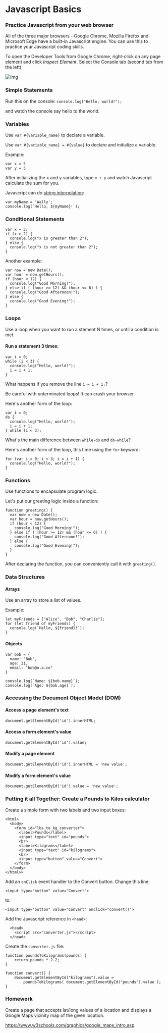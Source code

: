# Javascript Basics

### Practice Javascript from your web browser

All of the three major browsers - Google Chrome, Mozilla Firefox and Microsoft Edge have a built-in Javascript engine. You can use this to practice your Javascript coding skills. 

To open the Developer Tools from Google Chrome, right-click on any page element and click *Inspect Element*. Select the Console tab (second tab from the left):

![img](https://github.com/JBRC-ph/EmpowermentTechnologies/raw/master/images/Chrome-Developer-Console.png)

### Simple Statements

Run this on the console: `console.log("Hello, world!");`

and watch the console say hello to the world.

### Variables

Use `var #{variable_name}` to declare a variable.

Use `var #{variable_name} = #{value}` to declare and initialize a variable.

Example:

```
var x = 5
var y = 3
```

After initializing the x and y variables, type `x + y` and watch Javascript calculate the sum for you.

Javascript can do [string interpolation](https://en.wikipedia.org/wiki/String_interpolation):

```
var myName = 'Wally';
console.log(`Hello, ${myName}!`);
```

### Conditional Statements

```
var x = 3;
if (x > 2) {
  console.log("x is greater than 2");
} else {
  console.log("x is not greater than 2");
}
```

Another example:

```
var now = new Date();
var hour = now.getHours();
if (hour < 12) {
  console.log("Good Morning!");
} else if ( (hour >= 12) && (hour <= 6) ) {
  console.log("Good Afternoon!");
} else {
  console.log("Good Evening!");
}
```

### Loops

Use a loop when you want to run a stement N times, or until a condition is met.

#### Run a statement 3 times:

```
var i = 0;
while (i < 3) {
  console.log("Hello, world!");
  i = i + 1;
}
```

What happens if you remove the line `i = i + 1;`?

Be careful with unterminated loops! It can crash your browser.

Here's another form of the loop:

```
var i = 0;
do {
  console.log("Hello, world!");
  i = i + 1;
} while (i < 3);
```

What's the main difference between `while-do` and `do-while`?

Here's another form of the loop, this time using the `for` keyword:

```
for (var i = 0; i < 3; i = i + 1) {
  console.log("Hello, world!");
}
```

### Functions

Use functions to encapsulate program logic.

Let's put our greeting logic inside a function:

```
function greeting() {
  var now = new Date();
  var hour = now.getHours();
  if (hour < 12) {
    console.log("Good Morning!");
  } else if ( (hour >= 12) && (hour <= 6) ) {
    console.log("Good Afternoon!");
  } else {
    console.log("Good Evening!");
  }
}
```

After declaring the function, you can conveniently call it with `greeting()`.

### Data Structures

#### Arrays

Use an array to store a list of values.

Example:

```
let myFriends = ["Alice", "Bob", "Charlie"];
for (let friend of myFriends) {
  console.log(`Hello, ${friend}!`);
}
```

#### Objects

```
var bob = {
  name: "Bob",
  age: 21,
  email: "bob@o.a.co"
}

console.log(`Name: ${bob.name}`);
console.log(`Age: ${bob.age}`);
```

### Accessing the Document Object Model (DOM)

#### Access a page element's text

```
document.getElementById('id').innerHTML;
```

#### Access a form element's value

```
document.getElementById('id').value;
```

#### Modify a page element

```
document.getElementById('id').innerHTML = 'new value';
```

#### Modify a form element's value

```
document.getElementById('id').value = 'new value';
```

### Putting it all Together: Create a Pounds to Kilos calculator

Create a simple form with two labels and two input boxes:

```
<html>
  <body>
    <form id="lbs_to_kg_converter">
      <label>Pounds</label>
      <input type="text" id="pounds">
      <br>
      <label>Kilograms</label>
      <input type="text" id="kilograms">
      <br>
      <input type="button" value="Convert">
    </form>
  </body>
</html>>
```

Add an `onClick` event handler to the Convert button. Change this line:

```
<input type="button" value="Convert">
```

to:

```
<input type="button" value="Convert" onclick="convert()">
```

Add the Javascript reference in `<head>`:

```
  <head>
    <script src="converter.js"></script>
  </head>
```

Create the `converter.js` file:

```
function poundsToKilograms(pounds) {
    return pounds * 2.2;
}

function convert() {
    document.getElementById("kilograms").value = 
        poundsToKilograms( document.getElementById("pounds").value );
}
```

### Homework

Create a page that accepts lat/long values of a location and displays a Google Maps vicinity map of the given location.

https://www.w3schools.com/graphics/google_maps_intro.asp

